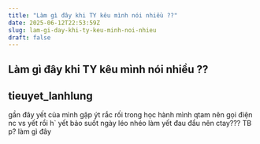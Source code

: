 ```yaml
---
title: "Làm gì đây khi TY kêu mình nói nhiều ??"
date: 2025-06-12T22:53:59Z
slug: lam-gi-day-khi-ty-keu-minh-noi-nhieu
draft: false
---
```


## Làm gì đây khi TY kêu mình nói nhiều ??

## tieuyet_lanhlung

gần đây yết của mình gặp ýt rắc rối trong học hành
mình qtam nên gọi điện nc vs yết   rồi h` yết bảo suốt ngày léo nhéo làm yết đau đầu nên ctay??? TB p? làm gì đây